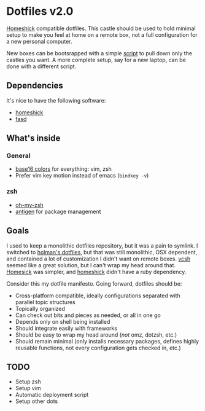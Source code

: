 Dotfiles v2.0
=============
[Homeshick](https://github.com/andsens/homeshick) compatible dotfiles. This
castle should be used to hold minimal setup to make you feel at home on a remote
box, not a full configuration for a new personal computer.

New boxes can be bootsrapped with a simple
[script](https://gist.github.com/andsens/2913223) to pull down only the castles
you want. A more complete setup, say for a new laptop, can be done with a
different script.

## Dependencies
It's nice to have the following software:

  - [homeshick](https://github.com/andsens/homeshick)
  - [fasd](https://github.com/clvv/fasd)

## What's inside
### General
  - [base16 colors](https://github.com/chriskempson/base16) for everything: vim,
    zsh
  - Prefer vim key motion instead of emacs (`bindkey -v`)

### zsh
  - [oh-my-zsh](https://github.com/robbyrussell/oh-my-zsh)
  - [antigen](https://github.com/zsh-users/antigen) for package management

## Goals
I used to keep a monolithic dotfiles repository, but it was a pain to symlink. I
switched to [holman's dotfiles](https://github.com/holman/dotfiles), but that
was still monolithic, OSX dependent, and contained a lot of customization I
didn't want on remote boxes. [vcsh](http://finance.yahoo.com/q?s=vcsh) seemed
like a great solution, but I can't wrap my head around that.
[Homesick](https://github.com/technicalpickles/homesick) was simpler, and
[homeshick](https://github.com/andsens/homeshick) didn't have a ruby dependency.

Consider this my dotfile manifesto. Going forward, dotfiles should be:

  - Cross-platform compatible, ideally configurations separated with parallel
    topic structures
  - Topically organized
  - Can check out bits and pieces as needed, or all in one go
  - Depends only on shell being installed
  - Should integrate easily with frameworks
  - Should be easy to wrap my head around (*not* omz, dotzsh, etc.)
  - Should remain minimal (only installs necessary packages, defines highly
    reusable functions, not every configuration gets checked in, etc.)

## TODO

  - Setup zsh
  - Setup vim
  - Automatic deployment script
  - Setup other dots
